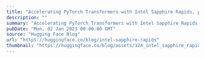 ```yaml
---
title: "Accelerating PyTorch Transformers with Intel Sapphire Rapids, part 1"
description: ""
summary: "Accelerating PyTorch Transformers with Intel Sapphire Rapids, part 1 About a year ago, we showed you..."
pubDate: "Mon, 02 Jan 2023 00:00:00 GMT"
source: "Hugging Face Blog"
url: "https://huggingface.co/blog/intel-sapphire-rapids"
thumbnail: "https://huggingface.co/blog/assets/124_intel_sapphire_rapids/02.png"
---
```


